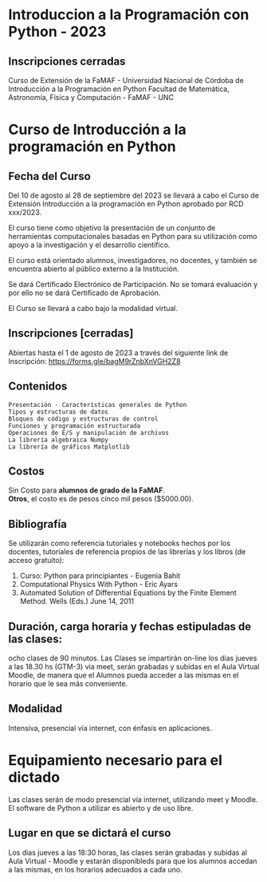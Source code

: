 # Introduccion a la Programación con Python - 2023
## Inscripciones cerradas
Curso de Extensión de la FaMAF - Universidad Nacional de Córdoba de Introducción a la Programación en Python
Facultad de Matemática, Astronomía, Física y Computación - FaMAF - UNC

# Curso de Introducción a la programación en Python

## Fecha del Curso
Del 10 de agosto al 28 de septiembre del 2023 se llevará a cabo el Curso de Extensión Introducción a la programación en Python aprobado por RCD xxx/2023. 

El curso tiene como objetivo la presentación de un conjunto de herramientas computacionales basadas en Python para su utilización como apoyo a la investigación y el desarrollo científico. 

El curso está orientado alumnos, investigadores, no docentes, y también se encuentra abierto al público externo a la Institución.

Se dará Certificado Electrónico de Participación. No se tomará evaluación y por ello no se dará Certificado de Aprobación.

El Curso se llevará a cabo bajo la modalidad virtual.

## Inscripciones [cerradas]
Abiertas hasta el 1 de agosto de 2023 a través del siguiente link de Inscripción:
https://forms.gle/bagM9rZnbXnVGH2Z8

## Contenidos
    Presentación - Características generales de Python
    Tipos y estructuras de datos
    Bloques de código y estructuras de control
    Funciones y programación estructurada
    Operaciones de E/S y manipulación de archivos
    La librería algebraica Numpy
    La librería de gráficos Matplotlib
    
## Costos
Sin Costo para **alumnos de grado de la FaMAF**.   
**Otros**, el costo es de pesos cinco mil pesos ($5000.00).
    
## Bibliografía 
Se utilizarán como referencia tutoriales y notebooks hechos por los docentes, tutoriales de referencia propios de las librerías y los libros (de acceso gratuito):

1. Curso: Python para principiantes - Eugenia Bahit
2. Computational Physics With Python - Eric Ayars
3. Automated Solution of Differential Equations by the Finite Element Method. Wells (Eds.) June 14, 2011

## Duración, carga horaria y fechas estipuladas de las clases: 
ocho clases de 90 minutos. Las Clases se impartirán on-line los dias jueves a las 18.30 hs (GTM-3) via meet, serán grabadas y subidas en el Aula Virtual Moodle, de manera que el Alumnos pueda acceder a las mismas en el horario que le sea más conveniente.

## Modalidad
Intensiva, presencial vía internet, con énfasis en aplicaciones.

# Equipamiento necesario para el dictado
Las clases serán de modo presencial vía internet, utilizando meet y Moodle. El software de Python a utilizar es abierto y de uso libre.

## Lugar en que se dictará el curso
Los dias jueves a las 18:30 horas, las clases serán grabadas y subidas al Aula Virtual - Moodle y estarán disponibleds para que los alumnos accedan a las mismas, en los horarios adecuados a cada uno.
